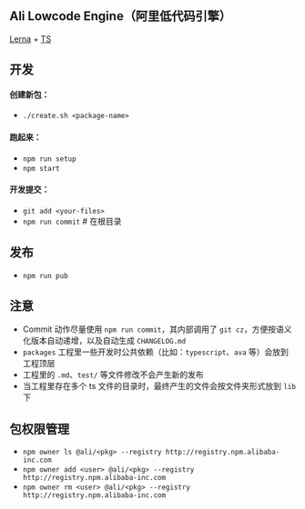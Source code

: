## Ali Lowcode Engine（阿里低代码引擎）

[Lerna](https://github.com/lerna/lerna) + [TS](https://www.typescriptlang.org/)

## 开发

#### 创建新包：

- `./create.sh <package-name>`

#### 跑起来：

- `npm run setup`
- `npm start`

#### 开发提交：

- `git add <your-files>`
- `npm run commit` # 在根目录

## 发布

- `npm run pub`

## 注意

- Commit 动作尽量使用 `npm run commit`，其内部调用了 `git cz`，方便按语义化版本自动递增，以及自动生成 `CHANGELOG.md`
- `packages` 工程里一些开发时公共依赖（比如：`typescript`、`ava` 等）会放到工程顶层
- 工程里的 `.md`、`test/` 等文件修改不会产生新的发布
- 当工程里存在多个 ts 文件的目录时，最终产生的文件会按文件夹形式放到 `lib` 下

## 包权限管理

- `npm owner ls @ali/<pkg> --registry http://registry.npm.alibaba-inc.com`
- `npm owner add <user> @ali/<pkg> --registry http://registry.npm.alibaba-inc.com`
- `npm owner rm <user> @ali/<pkg> --registry http://registry.npm.alibaba-inc.com`
